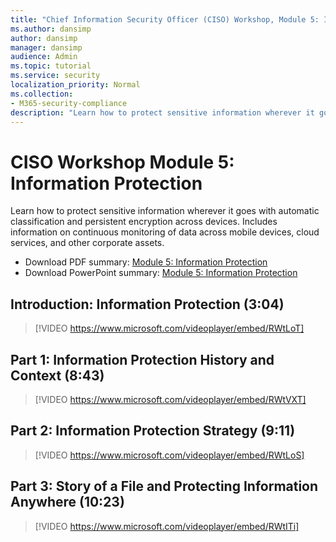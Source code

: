 ```yaml
---
title: "Chief Information Security Officer (CISO) Workshop, Module 5: Information Protection"
ms.author: dansimp
author: dansimp
manager: dansimp
audience: Admin
ms.topic: tutorial
ms.service: security
localization_priority: Normal
ms.collection:
- M365-security-compliance
description: "Learn how to protect sensitive information wherever it goes with automatic classification and persistent encryption across devices."
---
```


# CISO Workshop Module 5: Information Protection

Learn how to protect sensitive information wherever it goes with automatic classification and persistent encryption across devices. Includes information on continuous monitoring of data across mobile devices, cloud services, and other corporate assets.

- Download PDF summary: [Module 5: Information Protection](https://download.microsoft.com/download/e/0/3/e037fdcb-67f8-43f7-b137-36ffed7e317c/ciso-workshop-5-information-protection-strategy.pdf)
- Download PowerPoint summary: [Module 5: Information Protection](https://download.microsoft.com/download/e/0/3/e037fdcb-67f8-43f7-b137-36ffed7e317c/ciso-workshop-5-information-protection-strategy.pptx)

## Introduction: Information Protection (3:04)

> [!VIDEO https://www.microsoft.com/videoplayer/embed/RWtLoT]

## Part 1: Information Protection History and Context (8:43)

> [!VIDEO https://www.microsoft.com/videoplayer/embed/RWtVXT]

## Part 2: Information Protection Strategy (9:11)

> [!VIDEO https://www.microsoft.com/videoplayer/embed/RWtLoS]

## Part 3: Story of a File and Protecting Information Anywhere (10:23)

> [!VIDEO https://www.microsoft.com/videoplayer/embed/RWtITi]